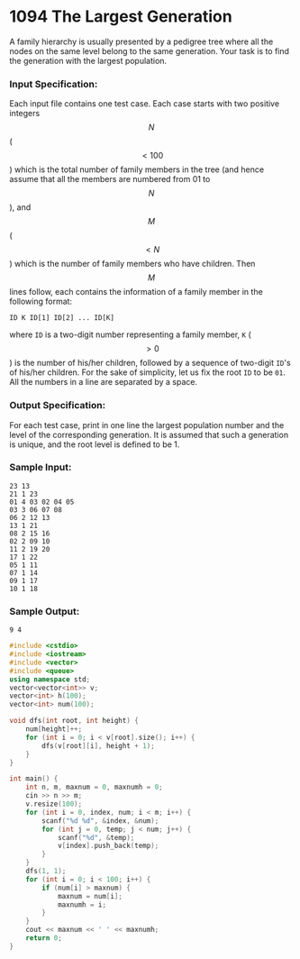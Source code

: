 # 1094 The Largest Generation
A family hierarchy is usually presented by a pedigree tree where all the nodes on the same level belong to the same generation. Your task is to find the generation with the largest population.

### Input Specification:

Each input file contains one test case. Each case starts with two positive integers $$N$$ ($$<100$$) which is the total number of family members in the tree (and hence assume that all the members are numbered from 01 to $$N$$), and $$M$$ ($$<N$$) which is the number of family members who have children. Then $$M$$ lines follow, each contains the information of a family member in the following format:
```
ID K ID[1] ID[2] ... ID[K]
```
where `ID` is a two-digit number representing a family member, `K` ($$>0$$) is the number of his/her children, followed by a sequence of two-digit `ID`'s of his/her children. For the sake of simplicity, let us fix the root `ID` to be `01`. All the numbers in a line are separated by a space.

### Output Specification:

For each test case, print in one line the largest population number and the level of the corresponding generation. It is assumed that such a generation is unique, and the root level is defined to be 1.

### Sample Input:
```in
23 13
21 1 23
01 4 03 02 04 05
03 3 06 07 08
06 2 12 13
13 1 21
08 2 15 16
02 2 09 10
11 2 19 20
17 1 22
05 1 11
07 1 14
09 1 17
10 1 18
```

### Sample Output:
```out
9 4
```

```cpp
#include <cstdio>
#include <iostream>
#include <vector>
#include <queue>
using namespace std;
vector<vector<int>> v;
vector<int> h(100);
vector<int> num(100);

void dfs(int root, int height) {
	num[height]++;
	for (int i = 0; i < v[root].size(); i++) {
		dfs(v[root][i], height + 1);
	}
}

int main() {
	int n, m, maxnum = 0, maxnumh = 0;
	cin >> n >> m;
	v.resize(100);
	for (int i = 0, index, num; i < m; i++) {
		scanf("%d %d", &index, &num);
		for (int j = 0, temp; j < num; j++) {
			scanf("%d", &temp);
			v[index].push_back(temp);
		}
	}
	dfs(1, 1);
	for (int i = 0; i < 100; i++) {
		if (num[i] > maxnum) {
			maxnum = num[i];
			maxnumh = i;
		}
	}
	cout << maxnum << ' ' << maxnumh;
	return 0;
}
```
